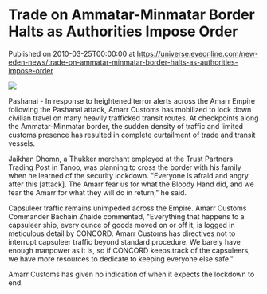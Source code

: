 # Trade on Ammatar-Minmatar Border Halts as Authorities Impose Order
Published on 2010-03-25T00:00:00 at https://universe.eveonline.com/new-eden-news/trade-on-ammatar-minmatar-border-halts-as-authorities-impose-order

![](http://www.eve-mercury.net/images/mercurybanner.png)

Pashanai - In response to heightened terror alerts across the Amarr Empire following the Pashanai attack, Amarr Customs has mobilized to lock down civilian travel on many heavily trafficked transit routes. At checkpoints along the Ammatar-Minmatar border, the sudden density of traffic and limited customs presence has resulted in complete curtailment of trade and transit vessels.

Jaikhan Dhomn, a Thukker merchant employed at the Trust Partners Trading Post in Tanoo, was planning to cross the border with his family when he learned of the security lockdown. "Everyone is afraid and angry after this [attack]. The Amarr fear us for what the Bloody Hand did, and we fear the Amarr for what they will do in return," he said.

Capsuleer traffic remains unimpeded across the Empire. Amarr Customs Commander Bachain Zhaide commented, "Everything that happens to a capsuleer ship, every ounce of goods moved on or off it, is logged in meticulous detail by CONCORD. Amarr Customs has directives not to interrupt capsuleer traffic beyond standard procedure. We barely have enough manpower as it is, so if CONCORD keeps track of the capsuleers, we have more resources to dedicate to keeping everyone else safe."

Amarr Customs has given no indication of when it expects the lockdown to end.
